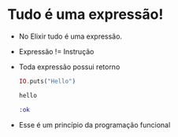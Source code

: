 # Tudo é uma expressão!

  - No Elixir tudo é uma expressão.

  - Expressão != Instrução

  - Toda expressão possui retorno

    ```ex
    IO.puts("Hello")

    hello

    :ok
    ```

  - Esse é um princípio da programação funcional


